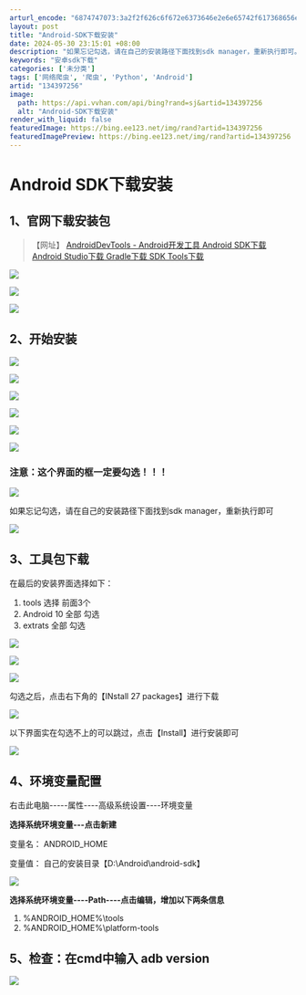 ```yaml
---
arturl_encode: "6874747073:3a2f2f626c6f672e6373646e2e6e65742f617368656e677a2f:61727469636c652f64657461696c732f313334333937323536"
layout: post
title: "Android-SDK下载安装"
date: 2024-05-30 23:15:01 +08:00
description: "如果忘记勾选，请在自己的安装路径下面找到sdk manager，重新执行即可。勾选之后，点击右下角的"
keywords: "安卓sdk下载"
categories: ['未分类']
tags: ['网络爬虫', '爬虫', 'Python', 'Android']
artid: "134397256"
image:
  path: https://api.vvhan.com/api/bing?rand=sj&artid=134397256
  alt: "Android-SDK下载安装"
render_with_liquid: false
featuredImage: https://bing.ee123.net/img/rand?artid=134397256
featuredImagePreview: https://bing.ee123.net/img/rand?artid=134397256
---
```


# Android SDK下载安装

## 1、官网下载安装包

> 【网址】
> [AndroidDevTools - Android开发工具 Android SDK下载 Android Studio下载 Gradle下载 SDK Tools下载](https://www.androiddevtools.cn/index.html "AndroidDevTools - Android开发工具 Android SDK下载 Android Studio下载 Gradle下载 SDK Tools下载")

![](https://i-blog.csdnimg.cn/blog_migrate/61f67dc4521ded44f3bc6803d5f35315.png)

![](https://i-blog.csdnimg.cn/blog_migrate/a6daeb1a81f1b02092eb6be646f148ce.png)

![](https://i-blog.csdnimg.cn/blog_migrate/f7d3e5c26e71f555ace457521b763e39.png)

## **2、开始安装**

![](https://i-blog.csdnimg.cn/blog_migrate/1e71e05158af07cdc174eff98ae87806.png)

![](https://i-blog.csdnimg.cn/blog_migrate/6a2b2803dac9187ce61e717d8903c68c.png)

![](https://i-blog.csdnimg.cn/blog_migrate/68c29ed1b81edb21eba1861e1d52c73f.png)

![](https://i-blog.csdnimg.cn/blog_migrate/1de4c7040fa580c953099abbc20ac8e6.png)

![](https://i-blog.csdnimg.cn/blog_migrate/928f9c519156563fd39b41cebfea1127.png)

![](https://i-blog.csdnimg.cn/blog_migrate/14382bb13d24e276f81c734e3ab3cedb.png)

### **注意：这个界面的框一定要勾选！！！**

![](https://i-blog.csdnimg.cn/blog_migrate/f951ec43d039de7c0e3343f359abfa10.png)

如果忘记勾选，请在自己的安装路径下面找到sdk manager，重新执行即可

![](https://i-blog.csdnimg.cn/blog_migrate/a4ae0b699cc0a5c61b6c3d3337bd4a97.png)

## 3、工具包下载

在最后的安装界面选择如下：

1. tools
   选择
   前面3个
2. Android
   10
   全部
   勾选
3. extrats 全部
   勾选

![](https://i-blog.csdnimg.cn/blog_migrate/d1bc89ce865fc76cc03bb8528aed4413.png)

![](https://i-blog.csdnimg.cn/blog_migrate/381f9c9c793ac0a452c1fde40da8740f.png)

![](https://i-blog.csdnimg.cn/blog_migrate/5cb35039ac927a305a7917a950b3a584.png)

勾选之后，点击右下角的【INstall 27 packages】进行下载

![](https://i-blog.csdnimg.cn/blog_migrate/d6a4336a521796f04582bdea79a102ee.png)

以下界面实在勾选不上的可以跳过，点击【Install】进行安装即可

![](https://i-blog.csdnimg.cn/blog_migrate/75829802d81b609c0442fae930861795.png)

## **4、环境变量配置**

右击此电脑-----属性----高级系统设置----环境变量

**选择系统环境变量---点击新建**

变量名：
ANDROID_HOME

变量值：
自己的安装目录【D:\Android\android-sdk】

![](https://i-blog.csdnimg.cn/blog_migrate/65186290d8c0bf62491568488da8dbed.png)

**选择系统环境变量----Path----点击编辑，增加以下两条信息**

1. %ANDROID_HOME%\tools
2. %ANDROID_HOME%\platform-tools

## 5、检查：在cmd中输入 adb version

![](https://i-blog.csdnimg.cn/blog_migrate/3e802eafef8b482f263cc23f3ea36f58.png)